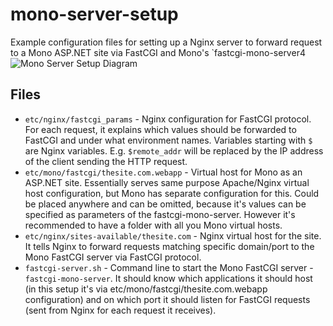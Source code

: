 # mono-server-setup

Example configuration files for setting up a Nginx server to forward request to a Mono ASP.NET site via FastCGI and Mono's `fastcgi-mono-server4
![Mono Server Setup Diagram](https://raw.githubusercontent.com/shturm/mono-server-setup/master/mono-server-setup.png)

## Files

* `etc/nginx/fastcgi_params` - Nginx configuration for FastCGI protocol. For each request, it explains which values should be forwarded to FastCGI and under what environment names. Variables starting with `$` are Nginx variables. E.g. `$remote_addr` will be replaced by the IP address of the client sending the HTTP request.
* `etc/mono/fastcgi/thesite.com.webapp` - Virtual host for Mono as an ASP.NET site. Essentially serves same purpose Apache/Nginx virtual host configuration, but Mono has separate configuration for this. Could be placed anywhere and can be omitted, because it's values can be specified as parameters of the fastcgi-mono-server. However it's recommended to have a folder with all you Mono virtual hosts.
*  `etc/nginx/sites-available/thesite.com` - Nginx virtual host for the site. It tells Nginx to forward requests matching specific domain/port to the Mono FastCGI server via FastCGI protocol.
* `fastcgi-server.sh` - Command line to start the Mono FastCGI server - `fastcgi-mono-server`. It should know which applications it should host (in this setup it's via etc/mono/fastcgi/thesite.com.webapp configuration) and on which port it should listen for FastCGI requests (sent from Nginx for each request it receives).

